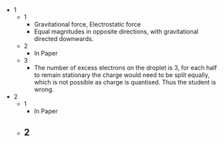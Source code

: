 - 1
	- 1
		- Gravitational force, Electrostatic force
		- Equal magnitudes in opposite directions, with gravitational directed downwards.
	- 2
		- In Paper
	- 3
		- The number of excess electrons on the droplet is 3, for each half to remain stationary the charge would need to be split equally, which is not possible as charge is quantised. Thus the student is wrong.
- 2
	- 1
		- In Paper
	- 2
		- 